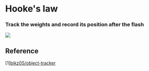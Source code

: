 # Hooke's law
### Track the weights and record its position after the flash
<img src="https://github.com/thtang/Computation-in-Data-Science/blob/master/Hookes_law/demo.gif">

## Reference
[1][bikz05/object-tracker](https://github.com/bikz05/object-tracker)